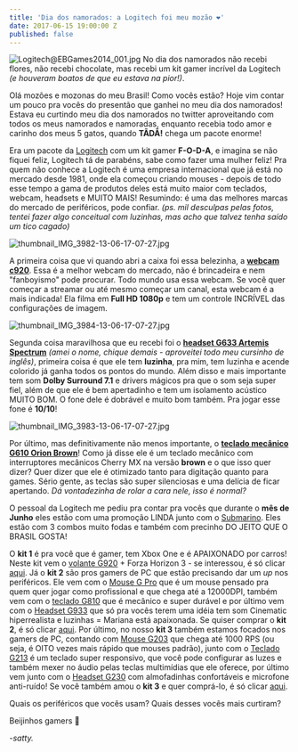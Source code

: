 ```yaml
---
title: 'Dia dos namorados: a Logitech foi meu mozão ❤'
date: 2017-06-15 19:00:00 Z
published: false
---
```


![Logitech@EBGames2014_001.jpg](/uploads/Logitech@EBGames2014_001.jpg)
No dia dos namorados não recebi flores, não recebi chocolate, mas recebi um kit gamer incrível da Logitech *(e houveram boatos de que eu estava na pior!)*.

Olá mozões e mozonas do meu Brasil! Como vocês estão? Hoje vim contar um pouco pra vocês do presentão que ganhei no meu dia dos namorados! Estava eu curtindo meu dia dos namorados no twitter aproveitando com todos os meus namorados e namoradas, enquanto recebia todo amor e carinho dos meus 5 gatos, quando **TÃDÃ!** chega um pacote enorme!

Era um pacote da [Logitech](https://www.facebook.com/Logitech.BR) com um kit gamer **F-O-D-A**, e imagina se não fiquei feliz, Logitech tá de parabéns, sabe como fazer uma mulher feliz! Pra quem não conhece a Logitech é uma empresa internacional que já está no mercado desde 1981, onde ela começou criando mouses - depois de todo esse tempo a gama de produtos deles está muito maior com teclados, webcam, headsets e MUITO MAIS! Resumindo: é uma das melhores marcas do mercado de periféricos, pode confiar.
*(ps. mil desculpas pelas fotos, tentei fazer algo conceitual com luzinhas, mas acho que talvez tenha saído um tico cagado)*

![thumbnail_IMG_3982-13-06-17-07-27.jpg](/uploads/thumbnail_IMG_3982-13-06-17-07-27.jpg)

A primeira coisa que vi quando abri a caixa foi essa belezinha, a **[webcam c920](https://www.logitech.com/pt-br/product/hd-pro-webcam-c920?crid=34)**. Essa é a melhor webcam do mercado, não é brincadeira e nem "fanboyismo" pode procurar. Todo mundo usa essa webcam. Se você quer começar a streamar ou até mesmo começar um canal, esta webcam é a mais indicada! Ela filma em **Full HD 1080p** e tem um controle INCRÍVEL das configurações de imagem.

![thumbnail_IMG_3984-13-06-17-07-27.jpg](/uploads/thumbnail_IMG_3984-13-06-17-07-27.jpg)

Segunda coisa maravilhosa que eu recebi foi o **[headset G633 Artemis Spectrum](http://gaming.logitech.com/pt-br/product/g633-7-1-surround-sound-gaming-headset)** *(amei o nome, chique demais - aproveitei todo meu cursinho de inglês)*, primeira coisa é que ele tem **luzinha**, pra mim, tem luzinha e acende colorido já ganha todos os pontos do mundo. Além disso e mais importante tem som **Dolby Surround 7.1** e drivers mágicos pra que o som seja super fiel, além de que ele é bem apertadinho e tem um isolamento acústico MUITO BOM. O fone dele é dobrável e muito bom também. Pra jogar esse fone é **10/10**!

![thumbnail_IMG_3983-13-06-17-07-27.jpg](/uploads/thumbnail_IMG_3983-13-06-17-07-27.jpg)

Por último, mas definitivamente não menos importante, o **[teclado mecânico G610 Orion Brown](http://gaming.logitech.com/pt-br/product/g610-orion-brown-keyboard)**! Como já disse ele é um teclado mecânico com interruptores mecânicos Cherry MX na versão **brown** e o que isso quer dizer? Quer dizer que ele é otimizado tanto para digitação quanto para games. Sério gente, as teclas são super silenciosas e uma delícia de ficar apertando. *Dá vontadezinha de rolar a cara nele, isso é normal?*

O pessoal da Logitech me pediu pra contar pra vocês que durante o **mês de Junho** eles estão com uma promoção LINDA junto com o [Submarino](https://www.submarino.com.br/). Eles estão com 3 combos muito fodas e também com precinho DO JEITO QUE O BRASIL GOSTA!

O **kit 1** é pra você que é gamer, tem Xbox One e é APAIXONADO por carros! Neste kit vem o [volante G920](http://gaming.logitech.com/pt-br/product/g920-driving-force?crid=1455) + Forza Horizon 3 - se interessou, é só clicar [aqui](https://www.submarino.com.br/produto/132230781/volante-logitech-g920-game-forza-horizon-3-xbox-one?condition=NEW&pfm_carac=volante+g920&pfm_index=1&pfm_page=search&pfm_pos=grid&pfm_type=search_page+). 
Já o **kit 2** são pros gamers de PC que estão precisando dar um *up* nos periféricos. Ele vem com o [Mouse G Pro](http://gaming.logitech.com/pt-br/product/pro-gaming-mouse) que é um mouse pensado pra quem quer jogar como profissional e que chega até a 12000DPI, também vem com o [teclado G810](http://gaming.logitech.com/pt-br/product/g810-orion-spectrum-rgb-gaming-keyboard) que é mecânico e super durável e por último vem com o [Headset G933](http://gaming.logitech.com/pt-br/product/g933-7-1-surround-sound-gaming-headset?crid=1454) que só pra vocês terem uma idéia tem som Cinematic hiperrealista e luzinhas = Mariana está apaixonada. Se quiser comprar o **kit 2**, é só clicar [aqui](https://www.submarino.com.br/produto/132230764/combo-logitech-pro-mouse-g-pro-headset-g933-teclado-g-810?condition=NEW&pfm_carac=combo+logitech&pfm_index=15&pfm_page=search&pfm_pos=grid&pfm_type=search_page+).
Por último, no nosso **kit 3** também estamos focados nos gamers de PC, contando com [Mouse G203](http://gaming.logitech.com/pt-br/product/g203-prodigy-gaming-mouse?crid=1452) que chega até 1000 RPS (ou seja, é OITO vezes mais rápido que mouses padrão), junto com o [Teclado G213](http://gaming.logitech.com/pt-br/product/g213-rgb-gaming-keyboard) é um teclado super responsivo, que você pode configurar as luzes e também mexer no áudio pelas teclas multimídias que ele oferece, por último vem junto com o [Headset G230](http://gaming.logitech.com/pt-br/product/g230-stereo-gaming-headset) com almofadinhas confortáveis e microfone anti-ruído! Se você também amou o **kit 3** e quer comprá-lo, é só clicar [aqui](https://www.submarino.com.br/produto/132230748/combo-logitech-prodigy-mouse-g203-teclado-g213-headset-g230?condition=NEW&pfm_carac=combo+logitech&pfm_index=13&pfm_page=search&pfm_pos=grid&pfm_type=search_page+).

Quais os periféricos que vocês usam? Quais desses vocês mais curtiram?

Beijinhos gamers 💋

*-satty.*